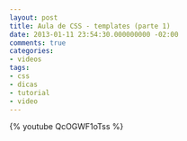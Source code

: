 ```yaml
---
layout: post
title: Aula de CSS - templates (parte 1)
date: 2013-01-11 23:54:30.000000000 -02:00
comments: true
categories:
- videos
tags:
- css
- dicas
- tutorial
- video
---
```


{% youtube QcOGWF1oTss %}
